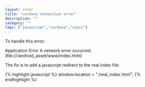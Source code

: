 ```yaml
---
layout: inner
title: "cordova connection error"
description: ""
category: ""
tags: ["javascript","cordova","ionic"]
---
```

To handle this error:

Application Error
A network error occurred. (file:///android_asset/www/index.html)

The fix is to add a javascript redirect to the real index file:

{% highlight javascript %}
window.location = "./real_index.html";
{% endhighlight %}
